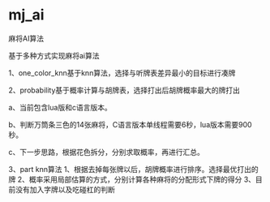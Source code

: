 # mj_ai
麻将AI算法

基于多种方式实现麻将ai算法

1、one_color_knn基于knn算法，选择与听牌表差异最小的目标进行凑牌

2、probability基于概率计算与胡牌表，选择打出后胡牌概率最大的牌打出
   
   a、当前包含lua版和c语言版本。
   
   b、判断万筒条三色的14张麻将，C语言版本单线程需要6秒，lua版本需要900秒。
   
   c、下一步思路，根据花色拆分，分别求取概率，再进行汇总。
   
3、part knn算法
   1、根据去掉每张牌以后，胡牌概率进行排序。选择最优打出的牌
   2、概率采用局部估算的方式，分别计算各种麻将的分配形式下牌的得分
   3、目前没有加入字牌以及吃碰杠的判断

